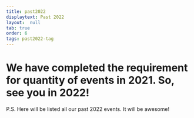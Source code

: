```yaml
---
title: past2022
displaytext: Past 2022
layout:  null
tab: true
order: 6
tags: past2022-tag
---
```

# We have completed the requirement for quantity of events in 2021. So, see you in 2022!
P.S. Here will be listed all our past 2022 events. It will be awesome!